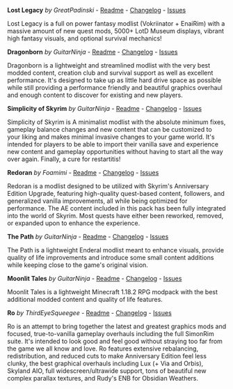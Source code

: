 **Lost Legacy** _by GreatPadinski_ - [Readme](https://github.com/Lost-Outpost/lost-legacy/blob/main/README.md) - [Changelog](https://github.com/Lost-Outpost/lost-legacy/blob/main/CHANGELOG.md) - [Issues](https://github.com/Lost-Outpost/lost-legacy/issues)

Lost Legacy is a full on power fantasy modlist (Vokriinator + EnaiRim) with a massive amount of new quest mods, 5000+ LotD Museum displays, vibrant high fantasy visuals, and optional survival mechanics!

**Dragonborn** _by GuitarNinja_ - [Readme](https://github.com/Lost-Outpost/dragonborn/blob/main/README.md) - [Changelog](https://github.com/Lost-Outpost/dragonborn/blob/main/CHANGELOG.md) - [Issues](https://github.com/Lost-Outpost/dragonborn/issues)

Dragonborn is a lightweight and streamlined modlist with the very best modded content, creation club and survival support as well as excellent performance. It's designed to take up as little hard drive space as possible while still providing a performance friendly and beautiful graphics overhaul and enough content to discover for existing and new players.

**Simplicity of Skyrim** _by GuitarNinja_ - [Readme](https://github.com/Lost-Outpost/simplicity-of-skyrim/blob/main/README.md) - [Changelog](https://github.com/Lost-Outpost/simplicity-of-skyrim/blob/main/CHANGELOG.md) - [Issues](https://github.com/Lost-Outpost/simplicity-of-skyrim/issues)

Simplicity of Skyrim is A minimalist modlist with the absolute minimum fixes, gameplay balance changes and new content that can be customized to your liking and makes minimal invasive changes to your game world. It's intended for players to be able to import their vanilla save and experience new content and gameplay opportunities without having to start all the way over again. Finally, a cure for restartitis!

**Redoran** _by Foamimi_ - [Readme](https://github.com/Lost-Outpost/redoran/blob/main/README.md) - [Changelog](https://github.com/Lost-Outpost/redoran/blob/main/CHANGELOG.md) - [Issues](https://github.com/Lost-Outpost/redoran/issues)

Redoran is a modlist designed to be utilized with Skyrim's Anniversary Edition Upgrade, featuring high-quality quest-based content, followers, and generalized vanilla improvements, all while being optimized for performance. The AE content included in this pack has been fully integrated into the world of Skyrim. Most quests have either been reworked, removed, or expanded upon to enhance the experience.

**The Path** _by GuitarNinja_ - [Readme](https://github.com/Lost-Outpost/thepath/blob/main/README.md) - [Changelog](https://github.com/Lost-Outpost/thepath/blob/main/CHANGELOG.md) - [Issues](https://github.com/Lost-Outpost/thepath/issues)

The Path is a lightweight Enderal modlist meant to enhance visuals, provide quality of life improvements and introduce some small content additions while keeping close to the game's original vision.

**Moonlit Tales** _by GuitarNinja_ - [Readme](https://github.com/Lost-Outpost/moonlit-tales/blob/main/README.md) - [Changelog](https://github.com/Lost-Outpost/moonlit-tales/blob/main/CHANGELOG.md) - [Issues](https://github.com/Lost-Outpost/moonlit-tales/issues)

Moonlit Tales is a lightweight Minecraft 1.18.2 RPG modpack with the best additional modded content and quality of life features.

**Ro** _by ThirdEyeSqueegee_ - [Readme](https://github.com/ThirdEyeSqueegee/Ro/blob/main/README.md) - [Changelog](https://github.com/ThirdEyeSqueegee/Ro/blob/main/CHANGELOG.md) - [Issues](https://github.com/ThirdEyeSqueegee/Ro/issues)

Ro is an attempt to bring together the latest and greatest graphics mods and focused, true-to-vanilla gameplay overhauls including the full SimonRim suite. It's intended to look good and feel good without straying too far from the game we all know and love. Ro features extensive rebalancing, redistribution, and reduced cuts to make Anniversary Edition feel less clunky, the best graphical overhauls including Lux (+ Via and Orbis), Skyland AIO, full widescreen/ultrawide support, tons of beautiful new complex parallax textures, and Rudy's ENB for Obsidian Weathers.
